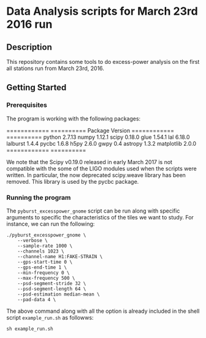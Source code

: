 # Data Analysis scripts for March 23rd 2016 run

## Description

This repository contains some tools to do excess-power analysis on the first
all stations run from March 23rd, 2016. 

## Getting Started

### Prerequisites

The program is working with the following packages:

============ ==========
Package      Version
============ ==========
python       2.7.13
numpy        1.12.1
scipy        0.18.0
glue         1.54.1
lal          6.18.0
lalburst     1.4.4
pycbc        1.6.8
h5py         2.6.0
gwpy         0.4
astropy      1.3.2
matplotlib   2.0.0
============ ==========

We note that the Scipy v0.19.0 released in early March 2017 is not compatible
with the some of the LIGO modules used when the scripts were written. In
particular, the now deprecated scipy.weave library has been removed. This
library is used by the pycbc package.

### Running the program

The `pyburst_excesspower_gnome` script can be run along with specific arguments
to specific the characteristics of the tiles we want to study. For instance,
we can run the following:

	./pyburst_excesspower_gnome \
		--verbose \
		--sample-rate 1000 \
		--channels 1023 \
		--channel-name H1:FAKE-STRAIN \
		--gps-start-time 0 \
		--gps-end-time 1 \
		--min-frequency 0 \
		--max-frequency 500 \
		--psd-segment-stride 32 \
		--psd-segment-length 64 \
		--psd-estimation median-mean \
		--pad-data 4 \

The above command along with all the option is already included in the shell script
`example_run.sh` as followws:

	sh example_run.sh
